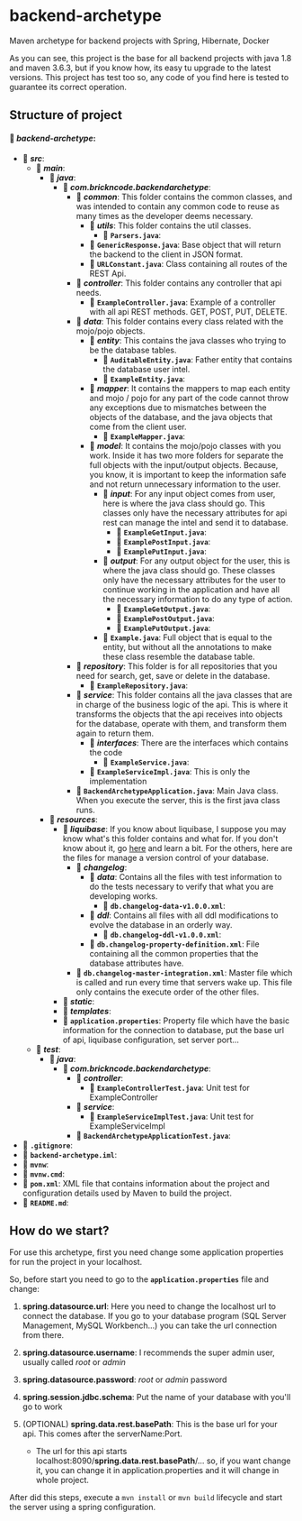 # backend-archetype
Maven archetype for backend projects with Spring, Hibernate, Docker

As you can see, this project is the base for all backend projects with java 1.8 and maven 3.6.3, but if you know how, its easy tu upgrade to the latest versions. This project has test too so, any code of you find here is tested to guarantee its correct operation.

## Structure of project

#### :file_folder: ***backend-archetype***:
* :file_folder: ***src***:
    * :file_folder: ***main***:
        * :file_folder: ***java***:
            * :file_folder: ***com.brickncode.backendarchetype***:
                * :file_folder: ***common***: This folder contains the common classes, and was intended to contain any common code to reuse as many times as the developer deems necessary.
                    * :file_folder: ***utils***: This folder contains the util classes.
                        * :page_facing_up: **`Parsers.java`**:
                    * :page_facing_up: **`GenericResponse.java`**: Base object that will return the backend to the client in JSON format.
                    * :page_facing_up: **`URLConstant.java`**: Class containing all routes of the REST Api.
                * :file_folder: ***controller***: This folder contains any controller that api needs.
                    * :page_facing_up: **`ExampleController.java`**: Example of a controller with all api REST methods. GET, POST, PUT, DELETE.
                * :file_folder: ***data***: This folder contains every class related with the mojo/pojo objects.
                    * :file_folder: ***entity***: This contains the java classes who trying to be the database tables.
                        * :page_facing_up: **`AuditableEntity.java`**: Father entity that contains the database user intel.
                        * :page_facing_up: **`ExampleEntity.java`**:
                    * :file_folder: ***mapper***: It contains the mappers to map each entity and mojo / pojo for any part of the code cannot throw any exceptions due to mismatches between the objects of the database, and the java objects that come from the client user.
                        * :page_facing_up: **`ExampleMapper.java`**:
                    * :file_folder: ***model***: It contains the mojo/pojo classes with you work. Inside it has two more folders for separate the full objects with the input/output objects. Because, you know, it is important to keep the information safe and not return unnecessary information to the user.
                        * :file_folder: ***input***: For any input object comes from user, here is where the java class should go. This classes only have the necessary attributes for api rest can manage the intel and send it to database.
                            * :page_facing_up: **`ExampleGetInput.java`**:
                            * :page_facing_up: **`ExamplePostInput.java`**:
                            * :page_facing_up: **`ExamplePutInput.java`**:
                        * :file_folder: ***output***: For any output object for the user, this is where the java class should go. These classes only have the necessary attributes for the user to continue working in the application and have all the necessary information to do any type of action.
                            * :page_facing_up: **`ExampleGetOutput.java`**:
                            * :page_facing_up: **`ExamplePostOutput.java`**:
                            * :page_facing_up: **`ExamplePutOutput.java`**:
                        * :page_facing_up: **`Example.java`**: Full object that is equal to the entity, but without all the annotations to make these class resemble the database table.
                * :file_folder: ***repository***: This folder is for all repositories that you need for search, get, save or delete in the database.
                    * :page_facing_up: **`ExampleRepository.java`**:
                * :file_folder: ***service***: This folder contains all the java classes that are in charge of the business logic of the api. This is where it transforms the objects that the api receives into objects for the database, operate with them, and transform them again to return them.
                    * :file_folder: ***interfaces***: There are the interfaces which contains the code
                        * :page_facing_up: **`ExampleService.java`**:
                    * :page_facing_up: **`ExampleServiceImpl.java`**: This is only the implementation
                * :page_facing_up: **`BackendArchetypeApplication.java`**: Main Java class. When you execute the server, this is the first java class runs.
        * :file_folder: ***resources***:
            * :file_folder: ***liquibase***: If you know about liquibase, I suppose you may know what's this folder contains and what for. If you don't know about it, go [here](https://www.liquibase.org/) and learn a bit. For the others, here are the files for manage a version control of your database.
                * :file_folder: ***changelog***:
                    * :file_folder: ***data***: Contains all the files with test information to do the tests necessary to verify that what you are developing works.
                        * :page_facing_up: **`db.changelog-data-v1.0.0.xml`**:
                    * :file_folder: ***ddl***: Contains all files with all ddl modifications to evolve the database in an orderly way.
                        * :page_facing_up: **`db.changelog-ddl-v1.0.0.xml`**:
                    * :page_facing_up: **`db.changelog-property-definition.xml`**: File containing all the common properties that the database attributes have.
                * :page_facing_up: **`db.changelog-master-integration.xml`**: Master file which is called and run every time that servers wake up. This file only contains the execute order of the other files.
            * :file_folder: ***static***:
            * :file_folder: ***templates***:
            * :page_facing_up: **`application.properties`**: Property file which have the basic information for the connection to database, put the base url of api, liquibase configuration, set server port...
    * :file_folder: ***test***:
        * :file_folder: ***java***:
            * :file_folder: ***com.brickncode.backendarchetype***:
                * :file_folder: ***controller***:
                    * :page_facing_up: **`ExampleControllerTest.java`**: Unit test for ExampleController
                * :file_folder: ***service***:
                    * :page_facing_up: **`ExampleServiceImplTest.java`**: Unit test for ExampleServiceImpl
                * :page_facing_up: **`BackendArchetypeApplicationTest.java`**:
* :page_facing_up: **`.gitignore`**:
* :page_facing_up: **`backend-archetype.iml`**:
* :page_facing_up: **`mvnw`**:
* :page_facing_up: **`mvnw.cmd`**:
* :page_facing_up: **`pom.xml`**: XML file that contains information about the project and configuration details used by Maven to build the project.
* :page_facing_up: **`README.md`**:

## How do we start?

For use this archetype, first you need change some application properties for run the project in your localhost.

So, before start you need to go to the **`application.properties`** file and change:

1) **spring.datasource.url**: Here you need to change the localhost url to connect the database. If you go to your database program (SQL Server Management, MySQL Workbench...) you can take the url connection from there.

2) **spring.datasource.username**: I recommends the super admin user, usually called *root* or *admin*

3) **spring.datasource.password**: *root* or *admin* password

4) **spring.session.jdbc.schema**: Put the name of your database with you'll go to work

5) (OPTIONAL) **spring.data.rest.basePath**: This is the base url for your api. This comes after the serverName:Port.
    - The url for this api starts localhost:8090/**spring.data.rest.basePath**/... so, if you want change it, you can change it in application.properties and it will change in whole project.

After did this steps, execute a `mvn install` or `mvn build` lifecycle and start the server using a spring configuration.
